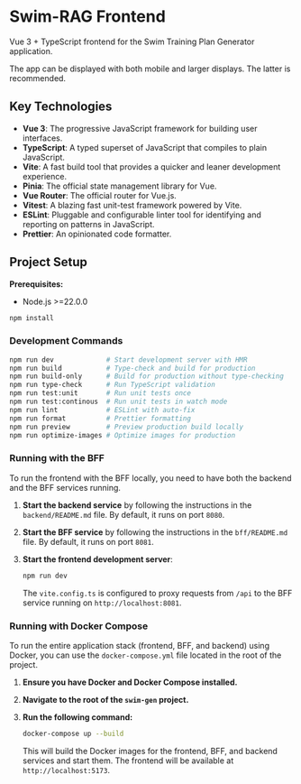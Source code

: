 # Swim-RAG Frontend

Vue 3 + TypeScript frontend for the Swim Training Plan Generator application.

The app can be displayed with both mobile and larger displays. The latter is recommended.

## Key Technologies

- **Vue 3**: The progressive JavaScript framework for building user interfaces.
- **TypeScript**: A typed superset of JavaScript that compiles to plain JavaScript.
- **Vite**: A fast build tool that provides a quicker and leaner development experience.
- **Pinia**: The official state management library for Vue.
- **Vue Router**: The official router for Vue.js.
- **Vitest**: A blazing fast unit-test framework powered by Vite.
- **ESLint**: Pluggable and configurable linter tool for identifying and reporting on patterns in JavaScript.
- **Prettier**: An opinionated code formatter.

## Project Setup

**Prerequisites:**

- Node.js >=22.0.0

```sh
npm install
```

### Development Commands

```sh
npm run dev             # Start development server with HMR
npm run build           # Type-check and build for production
npm run build-only      # Build for production without type-checking
npm run type-check      # Run TypeScript validation
npm run test:unit       # Run unit tests once
npm run test:continous  # Run unit tests in watch mode
npm run lint            # ESLint with auto-fix
npm run format          # Prettier formatting
npm run preview         # Preview production build locally
npm run optimize-images # Optimize images for production
```

### Running with the BFF

To run the frontend with the BFF locally, you need to have both the backend and the BFF services running.

1. **Start the backend service** by following the instructions in the `backend/README.md` file. By default, it runs on port `8080`.
2. **Start the BFF service** by following the instructions in the `bff/README.md` file. By default, it runs on port `8081`.
3. **Start the frontend development server**:

    ```sh
    npm run dev
    ```

    The `vite.config.ts` is configured to proxy requests from `/api` to the BFF service running on `http://localhost:8081`.

### Running with Docker Compose

To run the entire application stack (frontend, BFF, and backend) using Docker, you can use the `docker-compose.yml` file located in the root of the project.

1. **Ensure you have Docker and Docker Compose installed.**
2. **Navigate to the root of the `swim-gen` project.**
3. **Run the following command:**

    ```sh
    docker-compose up --build
    ```

    This will build the Docker images for the frontend, BFF, and backend services and start them. The frontend will be available at `http://localhost:5173`.

